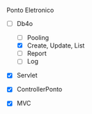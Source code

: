 

Ponto Eletronico

- [ ] Db4o
  - [ ] Pooling
  - [x] Create, Update, List
  - [ ] Report
  - [ ] Log
- [x] Servlet
- [x] ControllerPonto
- [x] MVC


